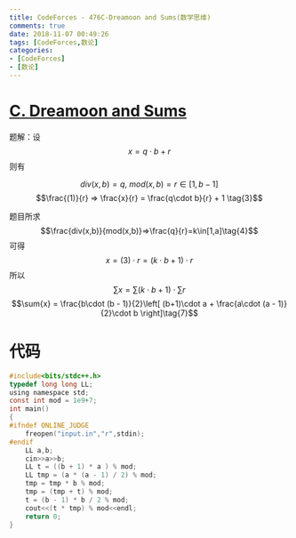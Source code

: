 ```yaml
---
title: CodeForces - 476C-Dreamoon and Sums(数学思维)
comments: true
date: 2018-11-07 00:49:26
tags: [CodeForces,数论]
categories: 
- [CodeForces]
- [数论]
---
```

# [C. Dreamoon and Sums](http://codeforces.com/problemset/problem/476/C)
题解：设$$x = q\cdot b + r \tag{1}$$则有

$$div(x,b) = q ,\: mod(x,b) = r\in[1,b-1]\tag{2}$$
$$\frac{(1)}{r} =>  \frac{x}{r} = \frac{q\cdot b}{r} + 1 \tag{3}$$
<!--more-->
题目所求$$\frac{div(x,b)}{mod(x,b)}=>\frac{q}{r}=k\in[1,a]\tag{4}$$
可得$$x = (3) \cdot r = (k\cdot b+1) \cdot r\tag{5}$$
所以$$\sum{x} = \sum{(k\cdot b+ 1)} \cdot\sum{r}\tag{6}$$
$$\sum{x} = \frac{b\cdot (b - 1)}{2}\left[ (b+1)\cdot a + \frac{a\cdot (a - 1)}{2}\cdot b \right]\tag{7}$$

# 代码

```c
#include<bits/stdc++.h>
typedef long long LL;
using namespace std;
const int mod = 1e9+7;
int main()
{
#ifndef ONLINE_JUDGE
    freopen("input.in","r",stdin);
#endif
	LL a,b;
	cin>>a>>b;
	LL t = ((b + 1) * a ) % mod;
	LL tmp = (a * (a - 1) / 2) % mod;
	tmp = tmp * b % mod;
	tmp = (tmp + t) % mod;
	t = (b - 1) * b / 2 % mod;
	cout<<(t * tmp) % mod<<endl;
    return 0;
}

```

